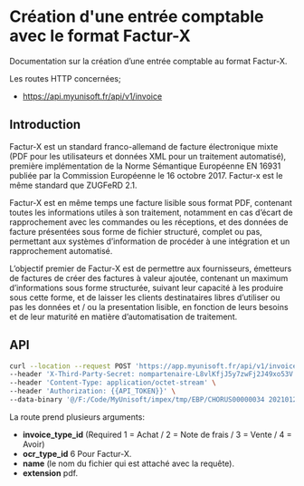 # Création d'une entrée comptable avec le format Factur-X
Documentation sur la création d’une entrée comptable au format Factur-X.
​

Les routes HTTP concernées;
- https://api.myunisoft.fr/api/v1/invoice

## Introduction

Factur-X est un standard franco-allemand de facture électronique mixte (PDF pour les utilisateurs et données XML pour un traitement automatisé), première implémentation de la Norme Sémantique Européenne EN 16931 publiée par la Commission Européenne le 16 octobre 2017. Factur-x est le même standard que ZUGFeRD 2.1. 

Factur-X est en même temps une facture lisible sous format PDF, contenant toutes les informations utiles à son traitement, notamment en cas d’écart de rapprochement avec les commandes ou les réceptions, et des données de facture présentées sous forme de fichier structuré, complet ou pas, permettant aux systèmes d’information de procéder à une intégration et un rapprochement automatisé.

L’objectif premier de Factur-X est de permettre aux fournisseurs, émetteurs de factures de créer des factures à valeur ajoutée, contenant un maximum d’informations sous forme structurée, suivant leur capacité à les produire sous cette forme, et de laisser les clients destinataires libres d’utiliser ou pas les données et / ou la presentation lisible, en fonction de leurs besoins et de leur maturité en matière d’automatisation de traitement.

## API

```bash
curl --location --request POST 'https://app.myunisoft.fr/api/v1/invoice?invoice_type_id=1&ocr_type_id=6&name=CHORUS0000003&extension=pdf' \
--header 'X-Third-Party-Secret: nompartenaire-L8vlKfjJ5y7zwFj2J49xo53V' \
--header 'Content-Type: application/octet-stream' \
--header 'Authorization: {{API_TOKEN}}' \
--data-binary '@/F:/Code/MyUnisoft/impex/tmp/EBP/CHORUS00000034 20210122 143504.pdf'
```

La route prend plusieurs arguments:
- **invoice_type_id** (Required 1 = Achat / 2 = Note de frais / 3 = Vente / 4 = Avoir)
- **ocr_type_id** 6 Pour Factur-X.
- **name** (le nom du fichier qui est attaché avec la requête).
- **extension** pdf.
